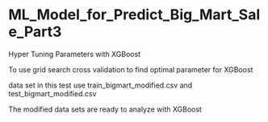 # ML_Model_for_Predict_Big_Mart_Sale_Part3
Hyper Tuning Parameters with XGBoost

To use grid search cross validation to find optimal parameter for XGBoost

data set in this test use train_bigmart_modified.csv and test_bigmart_modified.csv

The modified data sets are ready to analyze with XGBoost
